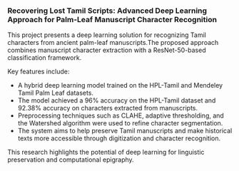 ### Recovering Lost Tamil Scripts: Advanced Deep Learning Approach for Palm-Leaf Manuscript Character Recognition

This project presents a deep learning solution for recognizing Tamil characters from ancient palm-leaf manuscripts.The proposed approach combines manuscript character extraction with a ResNet-50-based classification framework.

Key features include:
* A hybrid deep learning model trained on the HPL-Tamil and Mendeley Tamil Palm Leaf datasets.
* The model achieved a 96% accuracy on the HPL-Tamil dataset and 92.38% accuracy on characters extracted from manuscripts.
* Preprocessing techniques such as CLAHE, adaptive thresholding, and the Watershed algorithm were used to refine character segmentation.
* The system aims to help preserve Tamil manuscripts and make historical texts more accessible through digitization and character recognition.

This research highlights the potential of deep learning for linguistic preservation and computational epigraphy.
